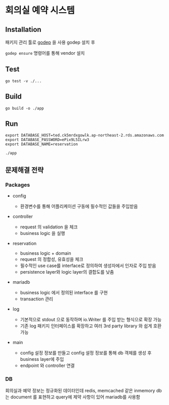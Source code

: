 # 회의실 예약 시스템

## Installation
패키지 관리 툴로 [godep](https://github.com/golang/dep) 을 사용
godep 설치 후 

`godep ensure`
명령어를 통해 vendor 설치

## Test 
`go test -v ./...`

## Build
`go build -o ./app`

## Run
```
export DATABASE_HOST=ted.ck5mrdxgowlk.ap-northeast-2.rds.amazonaws.com
export DATABASE_PASSWORD=ePix9L5ILrw3
export DATABASE_NAME=reservation

./app
```

## 문제해결 전략
### Packages
- config
    - 환경변수를 통해 어플리케이션 구동에 필수적인 값들을 주입받음
    
- controller
    - request 의 validation 을 체크
    - business logic 을 실행
    
- reservation
    - business logic + domain 
    - request 의 정합성, 유효성을 체크
    - 필수적인 use case를 interface로 정의하여 생성자에서 인자로 주입 받음
    - persistence layer와 logic layer의 결합도를 낮춤
      
- mariadb
    - business logic 에서 정의된 interface 를 구현
    - transaction 관리
    
- log
    - 기본적으로 stdout 으로 동작하며 io.Writer 를 주입 받는 형식으로 확장 가능
    - 기존 log 패키지 인터페이스를 확장하고 여러 3rd party library 와 쉽게 호환가능
    
- main
    - config 설정 정보를 만들고 config 설정 정보를 통해 db 객체를 생성 후 business layer에 주입
    - endpoint 와 controller 연결
    
    
### DB
회의실과 예약 정보는 정규화된 데이터인데 redis, memcached 같은 inmemory db 는 document 를 표현하고 
query에 제약 사항이 있어 mariadb를 사용함
